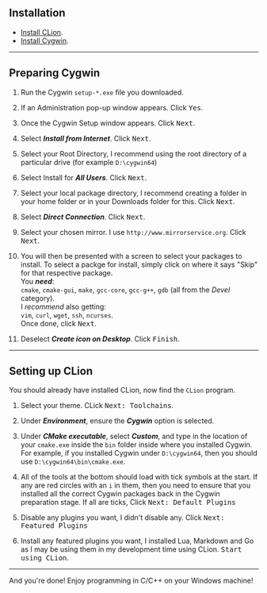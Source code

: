 ## Installation

* [Install CLion](https://www.jetbrains.com/clion/download/#section=windows-version).
* [Install Cygwin](https://cygwin.com/install.html).

---

## Preparing Cygwin

1. Run the Cygwin `setup-*.exe` file you downloaded.

2. If an Administration pop-up window appears. Click <kbd>Yes</kbd>.

3. Once the Cygwin Setup window appears. Click <kbd>Next</kbd>.

4. Select ***Install from Internet***. Click <kbd>Next</kbd>.

5. Select your Root Directory, I recommend using the root directory of a particular drive (for example `D:\cygwin64`)

6. Select Install for ***All Users***. Click <kbd>Next</kbd>.

7. Select your local package directory, I recommend creating a folder in your home folder or in your Downloads folder for this. Click <kbd>Next</kbd>.

8. Select ***Direct Connection***. Click <kbd>Next</kbd>.

9. Select your chosen mirror. I use `http://www.mirrorservice.org`. Click <kbd>Next</kbd>.

10. You will then be presented with a screen to select your packages to install. To select a packge for install, simply click on where it says "Skip" for that respective package.  
You ***need***:  
`cmake`, `cmake-gui`, `make`, `gcc-core`, `gcc-g++`, `gdb` (all from the *Devel* category).  
I *recommend* also getting:  
`vim`, `curl`, `wget`, `ssh`, `ncurses`.  
Once done, click <kbd>Next</kbd>.

11. Deselect ***Create icon on Desktop***. Click <kbd>Finish</kbd>.

---

## Setting up CLion

You should already have installed CLion, now find the `CLion` program.

1. Select your theme. CLick <kbd>Next: Toolchains</kbd>.

2. Under ***Environment***, ensure the ***Cygwin*** option is selected.

3. Under ***CMake executable***, select ***Custom***, and type in the location of your `cmake.exe` inside the `bin` folder inside where you installed Cygwin. For example, if you installed Cygwin under `D:\cygwin64`, then you should use `D:\cygwin64\bin\cmake.exe`.

4. All of the tools at the bottom should load with tick symbols at the start. If any are red circles with an `i` in them, then you need to ensure that you installed all the correct Cygwin packages back in the Cygwin preparation stage. If all are ticks, Click <kbd>Next: Default Plugins</kbd>

5. Disable any plugins you want, I didn't disable any. Click <kbd>Next: Featured Plugins</kbd>

6. Install any featured plugins you want, I installed Lua, Markdown and Go as I may be using them in my development time using CLion. <kbd>Start using CLion</kbd>.

---

And you're done! Enjoy programming in C/C++ on your Windows machine!
